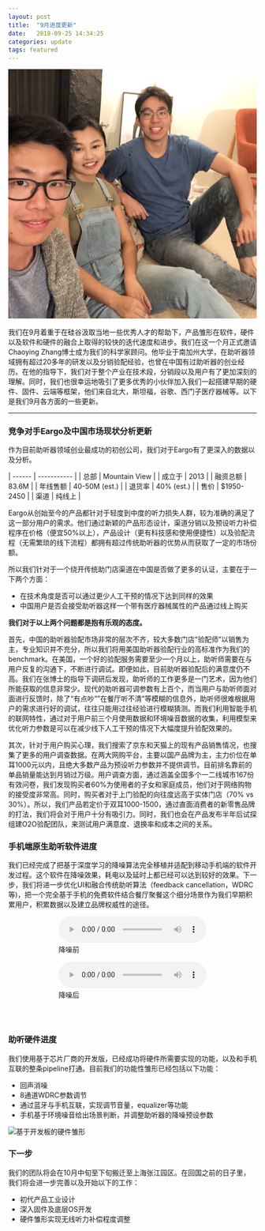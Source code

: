 ```yaml
---
layout: post
title:  "9月进度更新"
date:   2018-09-25 14:34:25
categories: update
tags: featured
---
```

![创始团队 - 陆丛希 刘心可 孙鸿程（左起）](/assets/article_images/2018-09-25-september-updates/WechatIMG3.jpeg)

我们在9月着重于在硅谷汲取当地一些优秀人才的帮助下，产品雏形在软件，硬件以及软件和硬件的融合上取得的较快的迭代速度和进步。我们在这一个月正式邀请Chaoying Zhang博士成为我们的科学家顾问。他毕业于南加州大学，在助听器领域拥有超过20多年的研发以及分销验配经验，也曾在中国有过助听器的创业经历。在他的指导下，我们对于整个产业在技术段，分销段以及用户有了更加深刻的理解。同时，我们也很幸运地吸引了更多优秀的小伙伴加入我们一起搭建早期的硬件、固件、云端等框架，他们来自北大，斯坦福，谷歌、西门子医疗器械等。以下是我们9月各方面的一些更新。

---

### 竞争对手Eargo及中国市场现状分析更新

作为目前助听器领域创业最成功的初创公司，我们对于Eargo有了更深入的数据以及分析。

| ------ | ----------- |
| 总部   | Mountain View |
| 成立于 | 2013 |
| 融资总额    | 83.6M |
| 年线售额    | 40-50M (est.) |
| 退货率    | 40% (est.) |
| 售价    | $1950-2450 |
| 渠道    | 纯线上 |

Eargo从创始至今的产品都针对于轻度到中度的听力损失人群，较为准确的满足了这一部分用户的需求。他们通过新颖的产品形态设计，渠道分销以及预设听力补偿程序在价格（便宜50%以上），产品设计（更有科技感和使用便捷性）以及验配流程（无需繁琐的线下流程）都拥有超过传统助听器的优势从而获取了一定的市场份额。

所以我们针对于一个绕开传统助门店渠道在中国是否做了更多的认证，主要在于一下两个方面：

+ 在技术角度是否可以通过更少人工干预的情况下达到同样的效果
+ 中国用户是否会接受助听器这样一个带有医疗器械属性的产品通过线上购买

__我们对于以上两个问题都是抱有乐观的态度。__

首先，中国的助听器验配市场非常的层次不齐，较大多数门店“验配师”以销售为主，专业知识并不充分，所以我们将用美国助听器验配行业的高标准作为我们的benchmark。在美国，一个好的验配服务需要至少一个月以上，助听师需要在与用户反复的沟通下，不断进行调试。即便如此，目前助听器验配后的满意度仍不高。我们在张博士的指导下调研后发现，助听师的工作更多是一门艺术，因为他们所能获取的信息非常少。现代的助听器可调参数有上百个，而当用户与助听师面对面进行反馈时，除了“有点吵””在餐厅听不清”等模糊的信息外，助听师很难根据用户的需求进行好的调试，往往只能用过往经验进行模糊猜测。而我们利用智能手机的联网特性，通过对于用户前三个月使用数据和环境噪音数据的收集，利用模型来优化听力参数是可以在减少线下人工干预的情况下大幅度提升验配效果的。

其次，针对于用户购买心理，我们搜索了京东和天猫上的现有产品销售情况，也搜集了更多的用户调查数据。在两大网购平台，主要以国产品牌为主，主力价位在单耳1000元以内，且绝大多数产品为预设听力参数并不提供调节。目前排名靠前的单品销量能达到月销过万级。用户调查方面，通过涵盖全国多个一二线城市167份有效问卷，我们发现购买者60%为使用者的子女和家庭成员，他们对于网络购物的接受度非常高。同时，购买者对于上门验配的向往度远高于实体门店（70% vs 30%）。所以，我们产品若定价于双耳1000-1500，通过直面消费者的新零售品牌的打法，我们将会对于用户十分有吸引力。同时，我们也会在产品发布半年后试探组建O2O验配团队，来测试用户满意度、退换率和成本之间的关系。

### 手机端原生助听软件进度

我们已经完成了把基于深度学习的降噪算法完全移植并适配到移动手机端的软件开发过程。这个软件在降噪效果，耗电以及延时上都已经可以达到较好的效果。下一步，我们将进一步优化UI和融合传统助听算法（feedback cancellation，WDRC等)，把一个完全基于手机的免费软件结合餐厅聚餐这个细分场景作为我们早期积累用户，积累数据以及建立品牌权威性的途径。

<div id="audio" style="margin: 0 auto; display: table; padding-bottom:30px;">
	<audio controls="controls">
		<source type="audio/mp3" src="/assets/audio/moontech.mp3"></source>
	</audio>
	<figcaption style="padding-bottom:15px">降噪前</figcaption>
	<audio controls="controls">
		<source type="audio/mp3" src="/assets/audio/moontech_output.mp3"></source>
	</audio>
	<figcaption style="padding-bottom:15px">降噪后</figcaption>
</div>

### 助听硬件进度

我们使用基于芯片厂商的开发版，已经成功将硬件所需要实现的功能，以及和手机互联的整条pipeline打通。目前我们的功能性雏形已经包括以下功能：

+ 回声消噪
+ 8通道WDRC参数调节
+ 通过蓝牙与手机互联，实现调节音量，equalizer等功能
+ 手机基于环境噪音给出场景判断，并调整助听器的降噪预设参数

![基于开发板的硬件雏形](/assets/article_images/2018-09-25-september-updates/WechatIMG4.jpeg)

### 下一步

我们的团队将会在10月中旬至下旬搬迁至上海张江园区。在回国之前的日子里，我们将会进一步完善以及开始以下的工作：

+ 初代产品工业设计
+ 深入固件及底层OS开发
+ 硬件雏形实现无线听力补偿程度调整

[jekyll]:      http://jekyllrb.com
[jekyll-gh]:   https://github.com/jekyll/jekyll
[jekyll-help]: https://github.com/jekyll/jekyll-help
